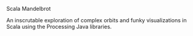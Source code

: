 Scala Mandelbrot


An inscrutable exploration of complex orbits and funky visualizations in Scala using the Processing Java libraries.
